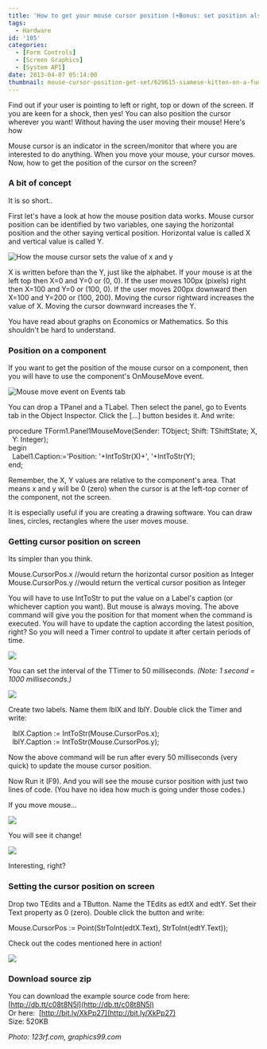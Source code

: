 ```yaml
---
title: 'How to get your mouse cursor position (+Bonus: set position also!!)'
tags:
  - Hardware
id: '105'
categories:
  - [Form Controls]
  - [Screen Graphics]
  - [System API]
date: 2013-04-07 05:14:00
thumbnail: mouse-cursor-position-get-set/629615-siamese-kitten-on-a-funny-pose-playing-and-looking-to-computer-mouse-on-hand.jpg
---
```


Find out if your user is pointing to left or right, top or down of the screen. If you are keen for a shock, then yes! You can also position the cursor wherever you want! Without having the user moving their mouse! Here's how
<!-- more -->
Mouse cursor is an indicator in the screen/monitor that where you are interested to do anything. When you move your mouse, your cursor moves. Now, how to get the position of the cursor on the screen?  
  

### A bit of concept

It is so short..  
  
First let's have a look at how the mouse position data works. Mouse cursor position can be identified by two variables, one saying the horizontal position and the other saying vertical position. Horizontal value is called X and vertical value is called Y.  
  

![How the mouse cursor sets the value of x and y](mouse-cursor-position-get-set/mouse-position-x-y.jpg "How the mouse cursor sets the value of x and y")

  
X is written before than the Y, just like the alphabet. If your mouse is at the left top then X=0 and Y=0 or (0, 0). If the user moves 100px (pixels) right then X=100 and Y=0 or (100, 0). If the user moves 200px downward then X=100 and Y=200 or (100, 200). Moving the cursor rightward increases the value of X. Moving the cursor downward increases the Y.  
  
You have read about graphs on Economics or Mathematics. So this shouldn't be hard to understand.  
  

### Position on a component

If you want to get the position of the mouse cursor on a component, then you will have to use the component's OnMouseMove event.  
  

![Mouse move event on Events tab](mouse-cursor-position-get-set/lazarus-mouse-move-event.gif "Mouse move event on Events tab")

  
You can drop a TPanel and a TLabel. Then select the panel, go to Events tab in the Object Inspector. Click the \[...\] button besides it. And write:  
  

procedure TForm1.Panel1MouseMove(Sender: TObject; Shift: TShiftState; X,  
  Y: Integer);  
begin  
  Label1.Caption:='Position: '+IntToStr(X)+', '+IntToStr(Y);  
end;

  
Remember, the X, Y values are relative to the component's area. That means x and y will be 0 (zero) when the cursor is at the left-top corner of the component, not the screen.  
  
It is especially useful if you are creating a drawing software. You can draw lines, circles, rectangles where the user moves mouse.  
  

### Getting cursor position on screen

Its simpler than you think.  

Mouse.CursorPos.x //would return the horizontal cursor position as Integer  
Mouse.CursorPos.y //would return the vertical cursor position as Integer  

  
You will have to use IntToStr to put the value on a Label's caption (or whichever caption you want). But mouse is always moving. The above command will give you the position for that moment when the command is executed. You will have to update the caption according the latest position, right? So you will need a Timer control to update it after certain periods of time.  

![](mouse-cursor-position-get-set/TTimer-component-lazarus.gif)

You can set the interval of the TTimer to 50 milliseconds. _(Note: 1 second = 1000 milliseconds.)_  

![](mouse-cursor-position-get-set/TTimer-interval.gif)

  
Create two labels. Name them lblX and lblY. Double click the Timer and write:  
  

  lblX.Caption := IntToStr(Mouse.CursorPos.x);  
  lblY.Caption := IntToStr(Mouse.CursorPos.y);

Now the above command will be run after every 50 milliseconds (very quick) to update the mouse cursor position.  
  
Now Run it (F9). And you will see the mouse cursor position with just two lines of code. (You have no idea how much is going under those codes.)  
  
If you move mouse...  
  

![](mouse-cursor-position-get-set/funny-mouse-operating-mouse-lol-29943894-464-348.jpg)

  
You will see it change!  
  

![](mouse-cursor-position-get-set/cursor-pos-lazarus.gif)

  
Interesting, right?  

  

### Setting the cursor position on screen

Drop two TEdits and a TButton. Name the TEdits as edtX and edtY. Set their Text property as 0 (zero). Double click the button and write:  

Mouse.CursorPos := Point(StrToInt(edtX.Text), StrToInt(edtY.Text));

  
Check out the codes mentioned here in action!  
  
  
  

![](mouse-cursor-position-get-set/Mouse-position-app-lazarus.gif)

  
  

### Download source zip

You can download the example source code from here: [http://db.tt/c08t8N5l](http://db.tt/c08t8N5l)  
Or here:  [http://bit.ly/XkPp27](http://bit.ly/XkPp27)  
Size: 520KB  
  
_Photo: 123rf.com, graphics99.com_